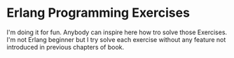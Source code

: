 Erlang Programming Exercises
============================

I'm doing it for fun. Anybody can inspire here how tro solve those Exercises.
I'm not Erlang beginner but I try solve each exercise without any feature not introduced in previous chapters of book.
